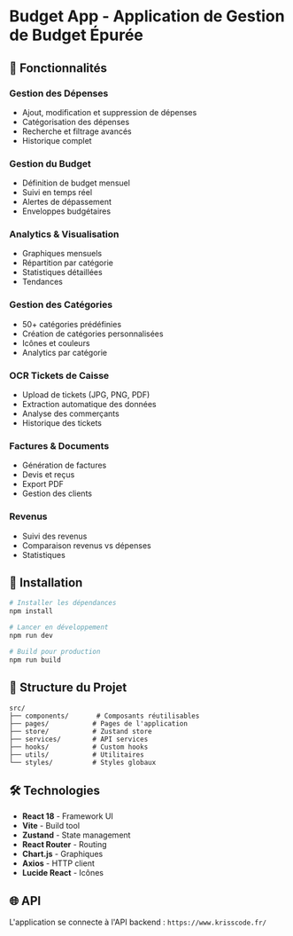 # Budget App - Application de Gestion de Budget Épurée

## 🎯 Fonctionnalités

### Gestion des Dépenses
- Ajout, modification et suppression de dépenses
- Catégorisation des dépenses
- Recherche et filtrage avancés
- Historique complet

### Gestion du Budget
- Définition de budget mensuel
- Suivi en temps réel
- Alertes de dépassement
- Enveloppes budgétaires

### Analytics & Visualisation
- Graphiques mensuels
- Répartition par catégorie
- Statistiques détaillées
- Tendances

### Gestion des Catégories
- 50+ catégories prédéfinies
- Création de catégories personnalisées
- Icônes et couleurs
- Analytics par catégorie

### OCR Tickets de Caisse
- Upload de tickets (JPG, PNG, PDF)
- Extraction automatique des données
- Analyse des commerçants
- Historique des tickets

### Factures & Documents
- Génération de factures
- Devis et reçus
- Export PDF
- Gestion des clients

### Revenus
- Suivi des revenus
- Comparaison revenus vs dépenses
- Statistiques

## 🚀 Installation

```bash
# Installer les dépendances
npm install

# Lancer en développement
npm run dev

# Build pour production
npm run build
```

## 📁 Structure du Projet

```
src/
├── components/       # Composants réutilisables
├── pages/           # Pages de l'application
├── store/           # Zustand store
├── services/        # API services
├── hooks/           # Custom hooks
├── utils/           # Utilitaires
└── styles/          # Styles globaux
```

## 🛠️ Technologies

- **React 18** - Framework UI
- **Vite** - Build tool
- **Zustand** - State management
- **React Router** - Routing
- **Chart.js** - Graphiques
- **Axios** - HTTP client
- **Lucide React** - Icônes

## 🌐 API

L'application se connecte à l'API backend : `https://www.krisscode.fr/`
